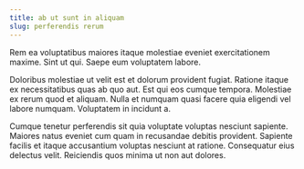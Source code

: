 ```yaml
---
title: ab ut sunt in aliquam
slug: perferendis rerum
---
```


Rem ea voluptatibus maiores itaque molestiae eveniet exercitationem maxime. Sint ut qui. Saepe eum voluptatem labore.

Doloribus molestiae ut velit est et dolorum provident fugiat. Ratione itaque ex necessitatibus quas ab quo aut. Est qui eos cumque tempora. Molestiae ex rerum quod et aliquam. Nulla et numquam quasi facere quia eligendi vel labore numquam. Voluptatem in incidunt a.

Cumque tenetur perferendis sit quia voluptate voluptas nesciunt sapiente. Maiores natus eveniet cum quam in recusandae debitis provident. Sapiente facilis et itaque accusantium voluptas nesciunt at ratione. Consequatur eius delectus velit. Reiciendis quos minima ut non aut dolores.
